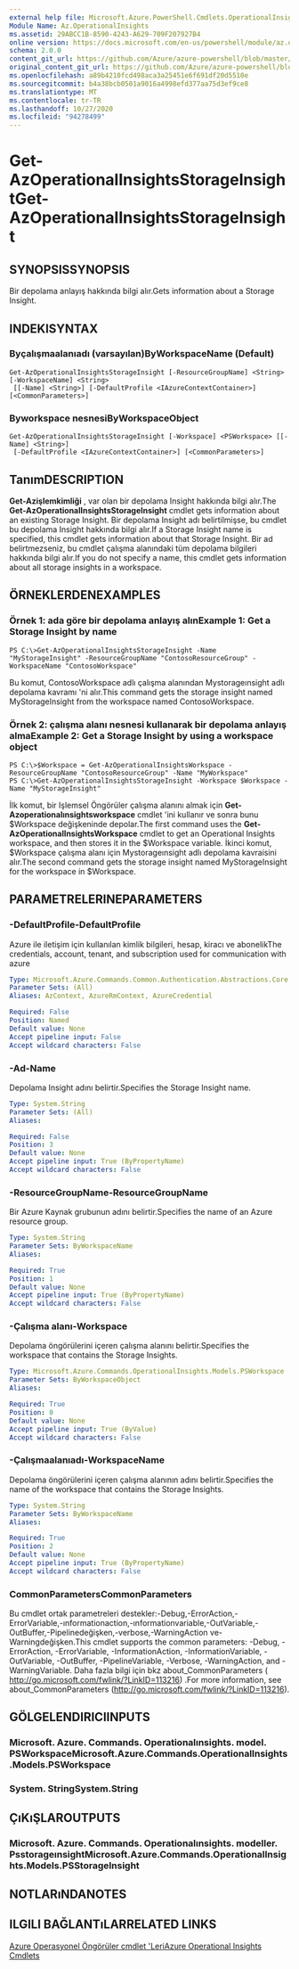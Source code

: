 ```yaml
---
external help file: Microsoft.Azure.PowerShell.Cmdlets.OperationalInsights.dll-Help.xml
Module Name: Az.OperationalInsights
ms.assetid: 29ABCC1B-8590-4243-A629-709F207927B4
online version: https://docs.microsoft.com/en-us/powershell/module/az.operationalinsights/get-azoperationalinsightsstorageinsight
schema: 2.0.0
content_git_url: https://github.com/Azure/azure-powershell/blob/master/src/OperationalInsights/OperationalInsights/help/Get-AzOperationalInsightsStorageInsight.md
original_content_git_url: https://github.com/Azure/azure-powershell/blob/master/src/OperationalInsights/OperationalInsights/help/Get-AzOperationalInsightsStorageInsight.md
ms.openlocfilehash: a89b4210fcd498aca3a25451e6f691df20d5510e
ms.sourcegitcommit: b4a38bcb0501a9016a4998efd377aa75d3ef9ce8
ms.translationtype: MT
ms.contentlocale: tr-TR
ms.lasthandoff: 10/27/2020
ms.locfileid: "94278499"
---
```

# <span data-ttu-id="2a9d7-101">Get-AzOperationalInsightsStorageInsight</span><span class="sxs-lookup"><span data-stu-id="2a9d7-101">Get-AzOperationalInsightsStorageInsight</span></span>

## <span data-ttu-id="2a9d7-102">SYNOPSIS</span><span class="sxs-lookup"><span data-stu-id="2a9d7-102">SYNOPSIS</span></span>
<span data-ttu-id="2a9d7-103">Bir depolama anlayış hakkında bilgi alır.</span><span class="sxs-lookup"><span data-stu-id="2a9d7-103">Gets information about a Storage Insight.</span></span>

## <span data-ttu-id="2a9d7-104">INDEKI</span><span class="sxs-lookup"><span data-stu-id="2a9d7-104">SYNTAX</span></span>

### <span data-ttu-id="2a9d7-105">Byçalışmaalanıadı (varsayılan)</span><span class="sxs-lookup"><span data-stu-id="2a9d7-105">ByWorkspaceName (Default)</span></span>
```
Get-AzOperationalInsightsStorageInsight [-ResourceGroupName] <String> [-WorkspaceName] <String>
 [[-Name] <String>] [-DefaultProfile <IAzureContextContainer>] [<CommonParameters>]
```

### <span data-ttu-id="2a9d7-106">Byworkspace nesnesi</span><span class="sxs-lookup"><span data-stu-id="2a9d7-106">ByWorkspaceObject</span></span>
```
Get-AzOperationalInsightsStorageInsight [-Workspace] <PSWorkspace> [[-Name] <String>]
 [-DefaultProfile <IAzureContextContainer>] [<CommonParameters>]
```

## <span data-ttu-id="2a9d7-107">Tanım</span><span class="sxs-lookup"><span data-stu-id="2a9d7-107">DESCRIPTION</span></span>
<span data-ttu-id="2a9d7-108">**Get-Azişlemkimliği** , var olan bir depolama Insight hakkında bilgi alır.</span><span class="sxs-lookup"><span data-stu-id="2a9d7-108">The **Get-AzOperationalInsightsStorageInsight** cmdlet gets information about an existing Storage Insight.</span></span>
<span data-ttu-id="2a9d7-109">Bir depolama Insight adı belirtilmişse, bu cmdlet bu depolama Insight hakkında bilgi alır.</span><span class="sxs-lookup"><span data-stu-id="2a9d7-109">If a Storage Insight name is specified, this cmdlet gets information about that Storage Insight.</span></span>
<span data-ttu-id="2a9d7-110">Bir ad belirtmezseniz, bu cmdlet çalışma alanındaki tüm depolama bilgileri hakkında bilgi alır.</span><span class="sxs-lookup"><span data-stu-id="2a9d7-110">If you do not specify a name, this cmdlet gets information about all storage insights in a workspace.</span></span>

## <span data-ttu-id="2a9d7-111">ÖRNEKLERDEN</span><span class="sxs-lookup"><span data-stu-id="2a9d7-111">EXAMPLES</span></span>

### <span data-ttu-id="2a9d7-112">Örnek 1: ada göre bir depolama anlayış alın</span><span class="sxs-lookup"><span data-stu-id="2a9d7-112">Example 1: Get a Storage Insight by name</span></span>
```
PS C:\>Get-AzOperationalInsightsStorageInsight -Name "MyStorageInsight" -ResourceGroupName "ContosoResourceGroup" -WorkspaceName "ContosoWorkspace"
```

<span data-ttu-id="2a9d7-113">Bu komut, ContosoWorkspace adlı çalışma alanından Mystorageınsight adlı depolama kavramı 'ni alır.</span><span class="sxs-lookup"><span data-stu-id="2a9d7-113">This command gets the storage insight named MyStorageInsight from the workspace named ContosoWorkspace.</span></span>

### <span data-ttu-id="2a9d7-114">Örnek 2: çalışma alanı nesnesi kullanarak bir depolama anlayış alma</span><span class="sxs-lookup"><span data-stu-id="2a9d7-114">Example 2: Get a Storage Insight by using a workspace object</span></span>
```
PS C:\>$Workspace = Get-AzOperationalInsightsWorkspace -ResourceGroupName "ContosoResourceGroup" -Name "MyWorkspace"
PS C:\>Get-AzOperationalInsightsStorageInsight -Workspace $Workspace -Name "MyStorageInsight"
```

<span data-ttu-id="2a9d7-115">İlk komut, bir Işlemsel Öngörüler çalışma alanını almak için **Get-Azoperationalınsightsworkspace** cmdlet 'ini kullanır ve sonra bunu $Workspace değişkeninde depolar.</span><span class="sxs-lookup"><span data-stu-id="2a9d7-115">The first command uses the **Get-AzOperationalInsightsWorkspace** cmdlet to get an Operational Insights workspace, and then stores it in the $Workspace variable.</span></span>
<span data-ttu-id="2a9d7-116">İkinci komut, $Workspace çalışma alanı için Mystorageınsight adlı depolama kavraisini alır.</span><span class="sxs-lookup"><span data-stu-id="2a9d7-116">The second command gets the storage insight named MyStorageInsight for the workspace in $Workspace.</span></span>

## <span data-ttu-id="2a9d7-117">PARAMETRELERINE</span><span class="sxs-lookup"><span data-stu-id="2a9d7-117">PARAMETERS</span></span>

### <span data-ttu-id="2a9d7-118">-DefaultProfile</span><span class="sxs-lookup"><span data-stu-id="2a9d7-118">-DefaultProfile</span></span>
<span data-ttu-id="2a9d7-119">Azure ile iletişim için kullanılan kimlik bilgileri, hesap, kiracı ve abonelik</span><span class="sxs-lookup"><span data-stu-id="2a9d7-119">The credentials, account, tenant, and subscription used for communication with azure</span></span>

```yaml
Type: Microsoft.Azure.Commands.Common.Authentication.Abstractions.Core.IAzureContextContainer
Parameter Sets: (All)
Aliases: AzContext, AzureRmContext, AzureCredential

Required: False
Position: Named
Default value: None
Accept pipeline input: False
Accept wildcard characters: False
```

### <span data-ttu-id="2a9d7-120">-Ad</span><span class="sxs-lookup"><span data-stu-id="2a9d7-120">-Name</span></span>
<span data-ttu-id="2a9d7-121">Depolama Insight adını belirtir.</span><span class="sxs-lookup"><span data-stu-id="2a9d7-121">Specifies the Storage Insight name.</span></span>

```yaml
Type: System.String
Parameter Sets: (All)
Aliases:

Required: False
Position: 3
Default value: None
Accept pipeline input: True (ByPropertyName)
Accept wildcard characters: False
```

### <span data-ttu-id="2a9d7-122">-ResourceGroupName</span><span class="sxs-lookup"><span data-stu-id="2a9d7-122">-ResourceGroupName</span></span>
<span data-ttu-id="2a9d7-123">Bir Azure Kaynak grubunun adını belirtir.</span><span class="sxs-lookup"><span data-stu-id="2a9d7-123">Specifies the name of an Azure resource group.</span></span>

```yaml
Type: System.String
Parameter Sets: ByWorkspaceName
Aliases:

Required: True
Position: 1
Default value: None
Accept pipeline input: True (ByPropertyName)
Accept wildcard characters: False
```

### <span data-ttu-id="2a9d7-124">-Çalışma alanı</span><span class="sxs-lookup"><span data-stu-id="2a9d7-124">-Workspace</span></span>
<span data-ttu-id="2a9d7-125">Depolama öngörülerini içeren çalışma alanını belirtir.</span><span class="sxs-lookup"><span data-stu-id="2a9d7-125">Specifies the workspace that contains the Storage Insights.</span></span>

```yaml
Type: Microsoft.Azure.Commands.OperationalInsights.Models.PSWorkspace
Parameter Sets: ByWorkspaceObject
Aliases:

Required: True
Position: 0
Default value: None
Accept pipeline input: True (ByValue)
Accept wildcard characters: False
```

### <span data-ttu-id="2a9d7-126">-Çalışmaalanıadı</span><span class="sxs-lookup"><span data-stu-id="2a9d7-126">-WorkspaceName</span></span>
<span data-ttu-id="2a9d7-127">Depolama öngörülerini içeren çalışma alanının adını belirtir.</span><span class="sxs-lookup"><span data-stu-id="2a9d7-127">Specifies the name of the workspace that contains the Storage Insights.</span></span>

```yaml
Type: System.String
Parameter Sets: ByWorkspaceName
Aliases:

Required: True
Position: 2
Default value: None
Accept pipeline input: True (ByPropertyName)
Accept wildcard characters: False
```

### <span data-ttu-id="2a9d7-128">CommonParameters</span><span class="sxs-lookup"><span data-stu-id="2a9d7-128">CommonParameters</span></span>
<span data-ttu-id="2a9d7-129">Bu cmdlet ortak parametreleri destekler:-Debug,-ErrorAction,-ErrorVariable,-ınformationaction,-ınformationvariable,-OutVariable,-OutBuffer,-Pipelinedeğişken,-verbose,-WarningAction ve-Warningdeğişken.</span><span class="sxs-lookup"><span data-stu-id="2a9d7-129">This cmdlet supports the common parameters: -Debug, -ErrorAction, -ErrorVariable, -InformationAction, -InformationVariable, -OutVariable, -OutBuffer, -PipelineVariable, -Verbose, -WarningAction, and -WarningVariable.</span></span> <span data-ttu-id="2a9d7-130">Daha fazla bilgi için bkz about_CommonParameters ( http://go.microsoft.com/fwlink/?LinkID=113216) .</span><span class="sxs-lookup"><span data-stu-id="2a9d7-130">For more information, see about_CommonParameters (http://go.microsoft.com/fwlink/?LinkID=113216).</span></span>

## <span data-ttu-id="2a9d7-131">GÖLGELENDIRICI</span><span class="sxs-lookup"><span data-stu-id="2a9d7-131">INPUTS</span></span>

### <span data-ttu-id="2a9d7-132">Microsoft. Azure. Commands. Operationalınsights. model. PSWorkspace</span><span class="sxs-lookup"><span data-stu-id="2a9d7-132">Microsoft.Azure.Commands.OperationalInsights.Models.PSWorkspace</span></span>

### <span data-ttu-id="2a9d7-133">System. String</span><span class="sxs-lookup"><span data-stu-id="2a9d7-133">System.String</span></span>

## <span data-ttu-id="2a9d7-134">ÇıKıŞLAR</span><span class="sxs-lookup"><span data-stu-id="2a9d7-134">OUTPUTS</span></span>

### <span data-ttu-id="2a9d7-135">Microsoft. Azure. Commands. Operationalınsights. modeller. Psstorageınsight</span><span class="sxs-lookup"><span data-stu-id="2a9d7-135">Microsoft.Azure.Commands.OperationalInsights.Models.PSStorageInsight</span></span>

## <span data-ttu-id="2a9d7-136">NOTLARıNDA</span><span class="sxs-lookup"><span data-stu-id="2a9d7-136">NOTES</span></span>

## <span data-ttu-id="2a9d7-137">ILGILI BAĞLANTıLAR</span><span class="sxs-lookup"><span data-stu-id="2a9d7-137">RELATED LINKS</span></span>

[<span data-ttu-id="2a9d7-138">Azure Operasyonel Öngörüler cmdlet 'Leri</span><span class="sxs-lookup"><span data-stu-id="2a9d7-138">Azure Operational Insights Cmdlets</span></span>](./Az.OperationalInsights.md)


